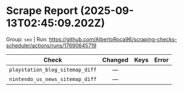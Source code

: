 # Scrape Report (2025-09-13T02:45:09.202Z)

Group: `seo`  |  Run: https://github.com/AlbertoRoca96/scraping-checks-scheduler/actions/runs/17690645719

| Check | Changed | Keys | Error |
|---|:---:|:--|:--|
| `playstation_blog_sitemap_diff` | — |  |  |
| `nintendo_us_news_sitemap_diff` | — |  |  |
